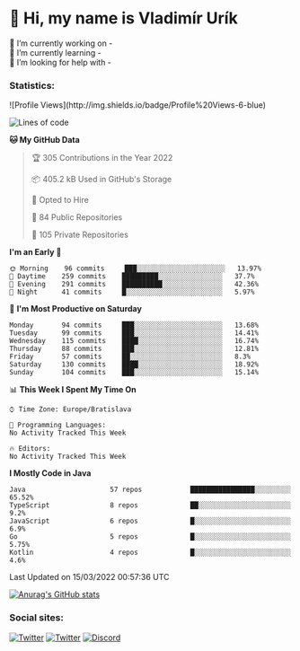 <h1> 👋 Hi, my name is Vladimír Urík</h1>
<p>
 🔭 I’m currently working on -<br>
 🌱 I’m currently learning -<br>
 🤔 I’m looking for help with -<br>
</p>
<h3>Statistics:</h3>
<!--START_SECTION:waka-->
![Profile Views](http://img.shields.io/badge/Profile%20Views-6-blue)

![Lines of code](https://img.shields.io/badge/From%20Hello%20World%20I%27ve%20Written-2%20Million%20lines%20of%20code-blue)

**🐱 My GitHub Data** 

> 🏆 305 Contributions in the Year 2022
 > 
> 📦 405.2 kB Used in GitHub's Storage 
 > 
> 💼 Opted to Hire
 > 
> 📜 84 Public Repositories 
 > 
> 🔑 105 Private Repositories  
 > 
**I'm an Early 🐤** 

```text
🌞 Morning    96 commits     ███░░░░░░░░░░░░░░░░░░░░░░   13.97% 
🌆 Daytime    259 commits    █████████░░░░░░░░░░░░░░░░   37.7% 
🌃 Evening    291 commits    ██████████░░░░░░░░░░░░░░░   42.36% 
🌙 Night      41 commits     █░░░░░░░░░░░░░░░░░░░░░░░░   5.97%

```
📅 **I'm Most Productive on Saturday** 

```text
Monday       94 commits     ███░░░░░░░░░░░░░░░░░░░░░░   13.68% 
Tuesday      99 commits     ███░░░░░░░░░░░░░░░░░░░░░░   14.41% 
Wednesday    115 commits    ████░░░░░░░░░░░░░░░░░░░░░   16.74% 
Thursday     88 commits     ███░░░░░░░░░░░░░░░░░░░░░░   12.81% 
Friday       57 commits     ██░░░░░░░░░░░░░░░░░░░░░░░   8.3% 
Saturday     130 commits    ████░░░░░░░░░░░░░░░░░░░░░   18.92% 
Sunday       104 commits    ███░░░░░░░░░░░░░░░░░░░░░░   15.14%

```


📊 **This Week I Spent My Time On** 

```text
⌚︎ Time Zone: Europe/Bratislava

💬 Programming Languages: 
No Activity Tracked This Week

🔥 Editors: 
No Activity Tracked This Week

```

**I Mostly Code in Java** 

```text
Java                     57 repos            ████████████████░░░░░░░░░   65.52% 
TypeScript               8 repos             ██░░░░░░░░░░░░░░░░░░░░░░░   9.2% 
JavaScript               6 repos             █░░░░░░░░░░░░░░░░░░░░░░░░   6.9% 
Go                       5 repos             █░░░░░░░░░░░░░░░░░░░░░░░░   5.75% 
Kotlin                   4 repos             █░░░░░░░░░░░░░░░░░░░░░░░░   4.6%

```



 Last Updated on 15/03/2022 00:57:36 UTC
<!--END_SECTION:waka-->

[![Anurag's GitHub stats](https://github-readme-stats.vercel.app/api?username=vladimir-urik)](https://github.com/anuraghazra/github-readme-stats)

<h3>Social sites:</h3>
<p><a href="https://twitter.com/GGGEDR" target="_blank"><img alt="Twitter" src="https://img.shields.io/badge/twitter-%231DA1F2.svg?&style=for-the-badge&logo=twitter&logoColor=white" /></a> <a href="https://www.reddit.com/user/GGGEDR" target="_blank"><img alt="Twitter" src="https://img.shields.io/badge/reddit-%23FE6262.svg?&style=for-the-badge&logo=reddit&logoColor=white" /></a> <a href="https://discord.com/users/535708984959827978" target="_blank"><img alt="Discord" src="https://img.shields.io/badge/discord-%235865f2.svg?&style=for-the-badge&logo=discord&logoColor=white" />
</p>
